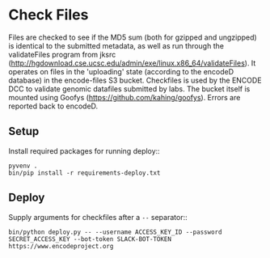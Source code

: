 Check Files
===========

Files are checked to see if the MD5 sum (both for gzipped and ungzipped) is identical to the submitted metadata, as well as run through
the validateFiles program from jksrc  (http://hgdownload.cse.ucsc.edu/admin/exe/linux.x86_64/validateFiles).
It operates on files in the 'uploading' state (according to the encodeD database) in the encode-files S3 bucket.
Checkfiles is used by the ENCODE DCC to validate genomic datafiles submitted by labs.
The bucket itself is mounted using Goofys (https://github.com/kahing/goofys).
Errors are reported back to encodeD.

Setup
-----

Install required packages for running deploy::

    pyvenv .
    bin/pip install -r requirements-deploy.txt

Deploy
------

Supply arguments for checkfiles after a ``--`` separator::

    bin/python deploy.py -- --username ACCESS_KEY_ID --password SECRET_ACCESS_KEY --bot-token SLACK-BOT-TOKEN https://www.encodeproject.org